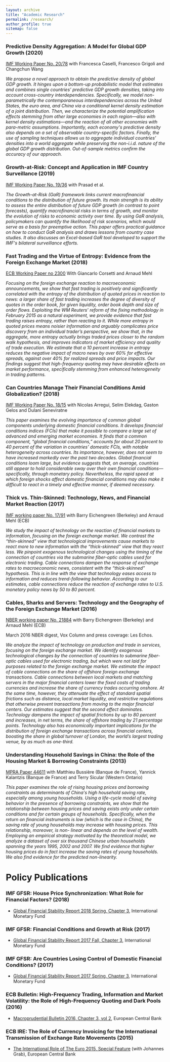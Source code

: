 ```yaml
---
layout: archive
title: "Academic Research"
permalink: /research/
author_profile: true
sitemap: false
---
```


### Predictive Density Aggregation: A Model for Global GDP Growth (2020) 
[IMF Working Paper No. 20/78](https://www.imf.org/en/Publications/WP/Issues/2020/05/29/Predictive-Density-Aggregation-A-Model-for-Global-GDP-Growth-49441)
with Francesca Caselli, Francesco Grigoli and Changchun Wang

*We propose  a novel approach to  obtain the predictive density  of global GDP
growth.  It hinges  upon a  bottom-up probabilistic  model that  estimates and
combines  single  countries’  predictive  GDP growth  densities,  taking  into
account    cross-country    interdependencies.    Specifically,    we    model
non-parametrically  the contemporaneous  interdependencies  across the  United
States, the euro  area, and China via a conditional  kernel density estimation
of a  joint distribution.  Then,  we characterize the  potential amplification
effects stemming  from other large  economies in each region—also  with kernel
density estimations—and the  reaction of all other  economies with para-metric
assumptions. Importantly, each economy's predictive  density also depends on a
set  of observable  country-specific factors.   Finally, the  use of  sampling
techniques allows us to aggregate individual countries’ densities into a world
aggregate while  preserving the  non-i.i.d.  nature of  the global  GDP growth
distribution. Out-of-sample metrics confirm the accuracy of our approach.*

### Growth-at-Risk: Concept and Application in IMF Country Surveillance (2019)
[IMF Working Paper No. 19/36](https://www.imf.org/en/Publications/WP/Issues/2019/02/21/Growth-at-Risk-Concept-and-Application-in-IMF-Country-Surveillance-46567)
with Prasad et al.

*The Growth-at-Risk (GaR) framework links current macrofinancial conditions to
the distribution of future growth. Its  main strength is its ability to assess
the entire distribution of future GDP growth (in contrast to point forecasts),
quantify macrofinancial risks in terms of growth, and monitor the evolution of
risks to economic activity over time.  By using GaR analysis, policymakers can
quantify the  likelihood of risk scenarios,  which would serve as  a basis for
preemptive action. This paper offers practical  guidance on how to conduct GaR
analysis and  draws lessons from  country case  studies. It also  discusses an
Excel-based GaR  tool developed  to support  the IMF's  bilateral surveillance
efforts.*


### Fast Trading and the Virtue of Entropy: Evidence from the Foreign Exchange Market (2018)
[ECB Working Paper no 2300](https://www.ecb.europa.eu/pub/pdf/scpwps/ecb.wp2300~68bda93b78.en.pdf) With Giancarlo Corsetti and Arnaud Mehl

*Focusing on the  foreign exchange reaction to  macroeconomic announcements, we
show that  fast trading  is positively and  significantly correlated  with the
entropy of  the distribution of  quoted prices in  reaction to news:  a larger
share of fast trading increases the degree of diversity of quotes in the order
book,   for  given   liquidity,   order   book  depth   and   size  of   order
flows. Exploiting the WM Reuters’ reform of the fixing methodology in February
2015 as  a natural experiment,  we provide  evidence that fast  trading raises
entropy, rather than reacting to it. While more entropy in quoted prices means
noisier  information   and  arguably  complicates  price   discovery  from  an
individual trader’s perspective, we show  that, in the aggregate, more entropy
actually  brings traded  prices  closer  to the  random  walk hypothesis,  and
improves indicators  of market efficiency  and quality of trade  execution. We
estimate that a 10 percent increase  in entropy reduces the negative impact of
macro news  by over 60% for  effective spreads, against over  40% for realized
spreads and  price impacts. Our  findings suggest that  high-frequency quoting
may have desirable  effects on market performance,  specifically stemming from
enhanced heterogeneity in trading patterns.*

### Can Countries Manage Their Financial Conditions Amid Globalization? (2018) 
[IMF Working Paper No. 18/15](https://www.imf.org/en/Publications/WP/Issues/2018/01/24/Can-Countries-Manage-Their-Financial-Conditions-Amid-Globalization-45581)
with Nicolas Arregui, Selim Elekdag, Gaston Gelos and Dulani Seneviratne

*This  paper  examines the  evolving  importance  of common  global  components
underlying  domestic financial  conditions. It  develops financial  conditions
indices (FCIs) that  make it possible to  compare a large set  of advanced and
emerging market economies. It finds that a common component, “global financial
conditions,” accounts for  about 20 percent to 40 percent  of the variation in
countries’  domestic FCIs,  with notable  heterogeneity across  countries. Its
importance, however,  does not seem to  have increased markedly over  the past
two decades.   Global financial conditions  loom large, but  evidence suggests
that, on average, countries still appear  to hold considerable sway over their
own financial conditions—specifically,  through monetary policy. Nevertheless,
the rapid speed  at which foreign shocks affect  domestic financial conditions
may also  make it  difficult to  react in  a timely  and effective  manner, if
deemed necessary.*


### Thick vs. Thin-Skinned:  Technology, News, and Financial Market Reaction (2017) 
[IMF working paper No. 17/91](https://www.imf.org/en/Publications/WP/Issues/2017/04/07/Thick-vs-44810)
with Barry Eichengreen (Berkeley) and Arnaud Mehl (ECB)

*We study  the impact of  technology on the  reaction of financial  markets to
information,  focusing  on  the  foreign exchange  market.   We  contrast  the
“thin-skinned”  view that  technological improvements  cause markets  to react
more to new information with the “thick-skinned” view that they react less. We
pinpoint exogenous technological changes using the timing of the connection of
countries via  the submarine fiber-optic  cables used for  electronic trading.
Cable connections dampen the response of exchange rates to macroeconomic news,
consistent with the “thick-skinned” hypothesis. This  is in line with the view
that  technology  eases  access  to information  and  reduces  trend-following
behavior. According to our estimates, cable connections reduce the reaction of
exchange rates to U.S.  monetary policy news by 50 to 80 percent.*


### Cables, Sharks and Servers: Technology and the Geography of the Foreign Exchange Market (2016) 
[NBER working paper No. 21884](https://www.nber.org/papers/w21884) with Barry
Eichengreen (Berkeley) and Arnaud Mehl (ECB)

March 2016 NBER digest, Vox Column and press coverage: Les Echos.

*We  analyze the  impact of  technology on  production and  trade in  services,
focusing on the foreign exchange  market.  We identify exogenous technological
changes by  the connection of  countries to submarine fiber-optic  cables used
for electronic  trading, but which were  not laid for purposes  related to the
foreign exchange market.   We estimate the impact of cable  connections on the
share of  offshore foreign  exchange transactions.  Cable  connections between
local markets  and matching servers in  the major financial centers  lower the
fixed costs  of trading currencies and  increase the share of  currency trades
occurring onshore.   At the same time,  however, they attenuate the  effect of
standard  spatial frictions  such  as distance,  local  market liquidity,  and
restrictive regulations that otherwise prevent transactions from moving to the
major  financial  centers.   Our  estimates suggest  that  the  second  effect
dominates. Technology  dampens the  impact of  spatial frictions  by up  to 80
percent  and increases,  in net  terms, the  share of  offshore trading  by 21
percentage points.   Technology also  has economically  important implications
for  the  distribution  of  foreign  exchange  transactions  across  financial
centers, boosting the share in global  turnover of London, the world’s largest
trading venue, by as much as one-third.*


### Understanding Household Savings in China: the Role of the Housing Market & Borrowing Constraints (2013) 
[MPRA Paper 44611](https://ideas.repec.org/p/pra/mprapa/44611.html) with Matthieu Bussière (Banque de France), Yannick Kalantzis (Banque de
France) and Terry Sicular (Western Ontario) 

*This  paper  examines  the  role   of  rising  housing  prices  and  borrowing
constraints as determinants of China's  high household saving rate, especially
among young  households. Using a  life-cycle model  of saving behavior  in the
presence  of borrowing  constraints,  we show  that  the relationship  between
housing prices and saving exists only under certain conditions and for certain
groups of households.  Specifically, when the return  on financial instruments
is low (which is  the case in China), the saving rate  of young households may
increase with housing prices. This  relationship, moreover, is non- linear and
depends on the  level of wealth. Employing an empirical  strategy motivated by
the theoretical model, we analyze a dataset of over six thousand Chinese urban
households  spanning the  years 1995,  2002 and  2007. We  find evidence  that
higher  housing  prices  do  in  fact  increase  the  saving  rates  of  young
households. We also find evidence for the predicted non-linearity.*


# Policy Publications

### IMF GFSR: House Price Synchronization: What Role for Financial Factors? (2018)
  * [Global Financial Stability Report 2018 Spring, Chapter 3](https://www.elibrary.imf.org/view/IMF082/24893-9781484338292/24893-9781484338292/ch03.xml?language=en#:~:text=Higher%20house%20price%20synchronization%20corresponds,risk%20of%20an%20economic%20downturn.), International Monetary Fund

### IMF GFSR: Financial Conditions and Growth at Risk (2017)
  * [Global Financial Stability Report 2017 Fall, Chapter
    3](https://www.imf.org/en/Publications/GFSR/Issues/2017/09/27/global-financial-stability-report-october-2017),
    International Monetary Fund

### IMF GFSR: Are Countries Losing Control of Domestic Financial Conditions? (2017)
  * [Global Financial Stability Report 2017 Spring, Chapter 3](https://www.imf.org/~/media/Files/Publications/GFSR/2017/April/ch3.ashx), International Monetary Fund

### ECB Bulletin: High-Frequency Trading, Information and Market Volatility: the Role of High-Frequency Quoting and Dark Pools (2016)
  * [Macroprudential Bulletin 2016, Chapter 3, vol 2](https://econpapers.repec.org/scripts/redir.pf?u=https%3A%2F%2Fwww.ecb.europa.eu%2Fpub%2Fpdf%2Fmpbu%2Fecbmpbu201610.en.pdf%3F57b46eac54fffde1c8a45b39639a151d;h=repec:ecb:ecbmbu:2016:0002:3), European Central Bank

### ECB IRE: The Role of Currency Invoicing for the International Transmission of Exchange Rate Movements (2015)
  * [The International Role of The Euro 2015, Special Feature](https://www.ecb.europa.eu/pub/pdf/ire/euro-international-role-201507.en.pdf) (with Johannes Grab), European Central Bank 


